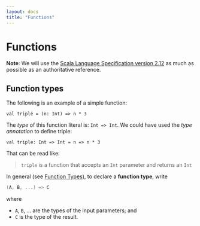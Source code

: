 ```yaml
---
layout: docs
title: "Functions"
---
```


# Functions

**Note**: We will use the [Scala Language Specification version 2.12] as much as possible as an authoritative reference.

## Function types

The following is an example of a simple function:

```tut
val triple = (n: Int) => n * 3
```

The *type* of this function literal is: `Int => Int`. We could have used the *type annotation* to define triple:

```tut
val triple: Int => Int = n => n * 3
```

That can be read like:
> `triple` is a function that accepts an `Int` parameter and returns an `Int`

In general (see [Function Types]), to declare a **function type**, write

```scala
(A, B, ...) => C
```

where

* `A`, `B`, ... are the types of the input parameters; and
* `C` is the type of the result.

[Scala Language Specification version 2.12]: https://www.scala-lang.org/files/archive/spec/2.12/
[Function Types]: https://www.scala-lang.org/files/archive/spec/2.12/03-types.html#function-types "SLS 2.12, section 3.2.9 Function Types"